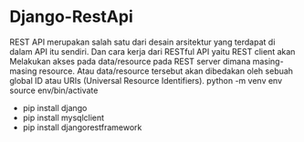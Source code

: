 # Django-RestApi
REST API merupakan salah satu dari desain arsitektur yang terdapat di dalam API itu sendiri. Dan cara kerja dari RESTful API yaitu REST client akan Melakukan akses pada data/resource pada REST server dimana masing-masing resource. Atau data/resource tersebut akan dibedakan oleh sebuah global ID atau URIs (Universal Resource Identifiers).
python -m venv env
source env/bin/activate
- pip install django
- pip install mysqlclient
- pip install djangorestframework
